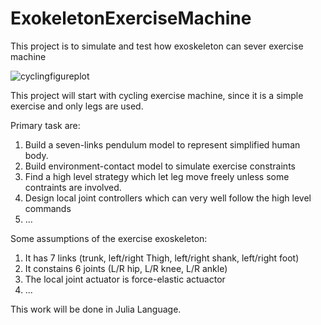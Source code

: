# ExokeletonExerciseMachine
This project is to simulate and test how exoskeleton can sever exercise machine

![cyclingfigureplot](https://user-images.githubusercontent.com/16920937/45460913-2714e880-b6ce-11e8-99f9-fa74e6c0e566.png)

This project will start with cycling exercise machine, since it is a simple exercise and only legs are used.

Primary task are: 

 1. Build a seven-links pendulum model to represent simplified human body.
 2. Build environment-contact model to simulate exercise constraints
 3. Find a high level strategy which let leg move freely unless some contraints are involved.
 4. Design local joint controllers which can very well follow the high level commands
 5. ...
 
 Some assumptions of the exercise exoskeleton:
 1. It has 7 links (trunk, left/right Thigh, left/right shank, left/right foot)
 2. It constains 6 joints (L/R hip, L/R knee, L/R ankle)
 3. The local joint actuator is force-elastic actuactor
 4. ...
 
 This work will be done in Julia Language.
 
